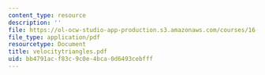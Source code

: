 ```yaml
---
content_type: resource
description: ''
file: https://ol-ocw-studio-app-production.s3.amazonaws.com/courses/16-01-unified-engineering-i-ii-iii-iv-fall-2005-spring-2006/bb4791acf83c9c0e4bca0d6493cebfff_velocitytriangles.pdf
file_type: application/pdf
resourcetype: Document
title: velocitytriangles.pdf
uid: bb4791ac-f83c-9c0e-4bca-0d6493cebfff
---
```


